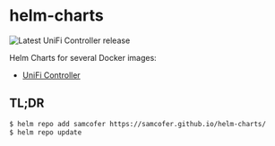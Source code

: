 # helm-charts

![Latest UniFi Controller release](https://img.shields.io/github/v/release/qonstrukt/helm-charts?filter=unifi-controller-*)

Helm Charts for several Docker images:
- [UniFi Controller](https://hub.docker.com/r/linuxserver/unifi-controller)


## TL;DR

```bash
$ helm repo add samcofer https://samcofer.github.io/helm-charts/
$ helm repo update
```
